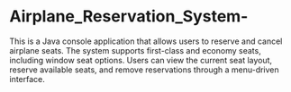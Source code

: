 # Airplane_Reservation_System-
This is a Java console application that allows users to reserve and cancel airplane seats. The system supports first-class and economy seats, including window seat options. Users can view the current seat layout, reserve available seats, and remove reservations through a menu-driven interface.
